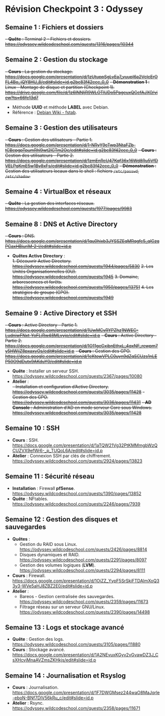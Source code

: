 
# Révision Checkpoint 3 : Odyssey

## **Semaine 1 : Fichiers et dossiers**
~~- **Quête** : Terminal 2 - Fichiers et dossiers. https://odyssey.wildcodeschool.com/quests/1316/pages/10344~~

## **Semaine 2 : Gestion du stockage**
~~- **Cours** : La gestion du stockage. https://docs.google.com/presentation/d/1zUtuppSgLyEa7_vuupI6a2VcIcErOFL4Bo_jQY8HU_8/edit#slide=id.g2bc83f42ece_0_0~~
~~- **Démonstration 1** : Linux - Montage de disque et partition (Checkpoint 1). https://drive.google.com/file/d/1z6INNIjR9WLOTIUDo5PageuxQGcfAJXO/view?ts=66fc13d7~~ 
  - Méthode **UUID** et méthode **LABEL** avec Debian.  
  - Référence : [Debian Wiki - fstab](https://wiki.debian.org/fr/fstab).

## **Semaine 3 : Gestion des utilisateurs**
~~- **Cours** : Gestion des utilisateurs - Partie 1. https://docs.google.com/presentation/d/1-NRyY9eTwp3NtaFZb-tCBepgpTpumRhl9wt2lGTm2Oc/edit#slide=id.g2bc83f42ece_0_0~~
~~- **Cours** : Gestion des utilisateurs - Partie 2. https://docs.google.com/presentation/d/1zmEnRcU47Kqf36x16Wd8Ru5VfDVELPqKmE5w1Bv8xFs/edit#slide=id.g2bc83f42ece_0_0~~
~~- **Démonstration** : Gestion des utilisateurs locaux dans le shell : fichiers `/etc/passwd`, `/etc/shadow`.~~

## **Semaine 4 : VirtualBox et réseaux**
~~- **Quête** : La gestion des interfaces réseaux. https://odyssey.wildcodeschool.com/quests/1977/pages/9983~~

## **Semaine 8 : DNS et Active Directory**
~~- **Cours** : DNS. https://docs.google.com/presentation/d/1qu0hixb3JYSSZEqMRqgfc5_qlGzqPGaxHBiuriM-2-I/edit#slide=id.p~~
- **Quêtes Active Directory** :  
 ~~1. Découvrir Active Directory. https://odyssey.wildcodeschool.com/quests/1944/pages/5830~~ 
  ~~2. Les Unités Organisationnelles (OU). https://odyssey.wildcodeschool.com/quests/1945~~
  ~~3. Domaine, arborescences et forêts. https://odyssey.wildcodeschool.com/quests/1950/pages/13751~~ 
  ~~4. Les stratégies de groupe (GPO). https://odyssey.wildcodeschool.com/quests/1949~~

## **Semaine 9 : Active Directory et SSH**
~~- **Cours** : Active Directory - Partie 1. https://docs.google.com/presentation/d/1UwMCvRYPZhz1NWEC-LudniwFNxt-YoFLjRw48MLvyjo/edit#slide=id.p~~ 
~~- **Cours** : Active Directory - Partie 2. https://docs.google.com/presentation/d/1O11geGxibnEthxL_4qxNF_rewpm7y5HWiiZ8pxaxyOs/edit#slide=id.p~~ 
~~- **Cours** : Gestion des GPO. https://docs.google.com/presentation/d/1eKtowVPLC0uyn9dZqSCUzs1nLEP50O9dDutx9AKduY0/edit#slide=id.p~~ 
- **Quête** : Installer un serveur SSH. https://odyssey.wildcodeschool.com/quests/2367/pages/10080 
- **Atelier** :  
  ~~- Installation et configuration d’Active Directory. https://odyssey.wildcodeschool.com/quests/3035/pages/11428~~ 
  ~~- Gestion des GPO. https://odyssey.wildcodeschool.com/quests/3036/pages/11431~~ 
~~- **AD Console** : Administration d'AD en mode serveur Core sous Windows. https://odyssey.wildcodeschool.com/quests/3035/pages/11428~~

## **Semaine 10 : SSH**
- **Cours** : SSH. https://docs.google.com/presentation/d/1aTQW21Vg32PtKMMmgbWzQCUZVX9efWr6-_p_TUQoL6A/edit#slide=id.p
- **Atelier** : Connexion SSH par clés de chiffrement. https://odyssey.wildcodeschool.com/quests/2924/pages/13823

## **Semaine 11 : Sécurité réseau**
- **Installation** : Firewall **pfSense**. https://odyssey.wildcodeschool.com/quests/1390/pages/13852 
- **Quête** : NFtables. https://odyssey.wildcodeschool.com/quests/2246/pages/7939

## **Semaine 12 : Gestion des disques et sauvegardes**
- **Quêtes** :  
  - Gestion du RAID sous Linux. https://odyssey.wildcodeschool.com/quests/2426/pages/8814 
  - Disques dynamiques et RAID. https://odyssey.wildcodeschool.com/quests/2291/pages/8097 
  - Gestion des volumes logiques (**LVM**). https://odyssey.wildcodeschool.com/quests/2294/pages/8111 
- **Cours** : Firewall. https://docs.google.com/presentation/d/1OiZZ_YypF5SrSkiFTDAlmXoQ33y3-WVe5aHJ8ZBZ2E0/edit#slide=id.p 
- **Atelier** :  
  - Bareos - Gestion centralisée des sauvegardes. https://odyssey.wildcodeschool.com/quests/2359/pages/11673 
  - Filtrage réseau sur un serveur GNU/Linux. https://odyssey.wildcodeschool.com/quests/2390/pages/14498

## **Semaine 13 : Logs et stockage avancé**
- **Quête** : Gestion des logs. https://odyssey.wildcodeschool.com/quests/3105/pages/11880 
- **Cours** : Stockage avancé. https://docs.google.com/presentation/d/1A2NEvuxKGyv2vGvawDZ3J_CsXHcvjMnaAVZmsZKHkjs/edit#slide=id.p

## **Semaine 14 : Journalisation et Rsyslog**
- **Cours** : Journalisation. https://docs.google.com/presentation/d/1F7DWGMsez244waO8MaJqrle-eboN-BNf7DIV56kRu_c/edit#slide=id.p 
- **Atelier** : Rsync. https://odyssey.wildcodeschool.com/quests/2358/pages/11671
